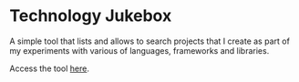 # Technology Jukebox

A simple tool that lists and allows to search projects that I create as part of my experiments with various of languages, frameworks and libraries. 

Access the tool [here](http://codingkapoor.github.io/technology-jukebox/).

